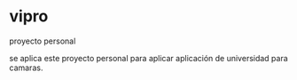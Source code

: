 # vipro
proyecto personal

se aplica este proyecto personal para aplicar aplicación de universidad para camaras.
